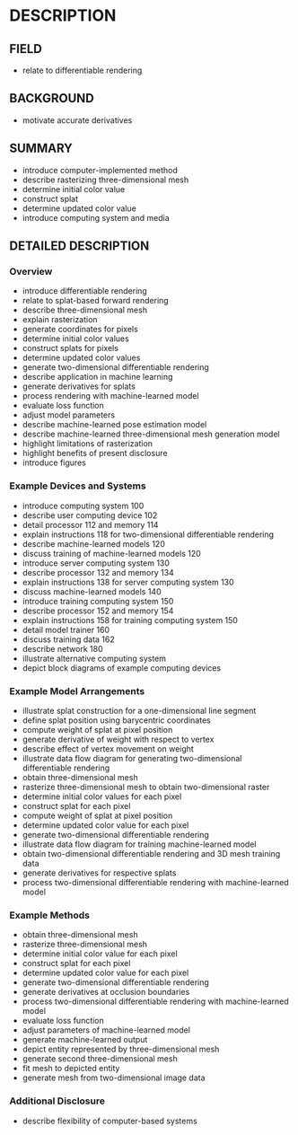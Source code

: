 # DESCRIPTION

## FIELD

- relate to differentiable rendering

## BACKGROUND

- motivate accurate derivatives

## SUMMARY

- introduce computer-implemented method
- describe rasterizing three-dimensional mesh
- determine initial color value
- construct splat
- determine updated color value
- introduce computing system and media

## DETAILED DESCRIPTION

### Overview

- introduce differentiable rendering
- relate to splat-based forward rendering
- describe three-dimensional mesh
- explain rasterization
- generate coordinates for pixels
- determine initial color values
- construct splats for pixels
- determine updated color values
- generate two-dimensional differentiable rendering
- describe application in machine learning
- generate derivatives for splats
- process rendering with machine-learned model
- evaluate loss function
- adjust model parameters
- describe machine-learned pose estimation model
- describe machine-learned three-dimensional mesh generation model
- highlight limitations of rasterization
- highlight benefits of present disclosure
- introduce figures

### Example Devices and Systems

- introduce computing system 100
- describe user computing device 102
- detail processor 112 and memory 114
- explain instructions 118 for two-dimensional differentiable rendering
- describe machine-learned models 120
- discuss training of machine-learned models 120
- introduce server computing system 130
- describe processor 132 and memory 134
- explain instructions 138 for server computing system 130
- discuss machine-learned models 140
- introduce training computing system 150
- describe processor 152 and memory 154
- explain instructions 158 for training computing system 150
- detail model trainer 160
- discuss training data 162
- describe network 180
- illustrate alternative computing system
- depict block diagrams of example computing devices

### Example Model Arrangements

- illustrate splat construction for a one-dimensional line segment
- define splat position using barycentric coordinates
- compute weight of splat at pixel position
- generate derivative of weight with respect to vertex
- describe effect of vertex movement on weight
- illustrate data flow diagram for generating two-dimensional differentiable rendering
- obtain three-dimensional mesh
- rasterize three-dimensional mesh to obtain two-dimensional raster
- determine initial color values for each pixel
- construct splat for each pixel
- compute weight of splat at pixel position
- determine updated color value for each pixel
- generate two-dimensional differentiable rendering
- illustrate data flow diagram for training machine-learned model
- obtain two-dimensional differentiable rendering and 3D mesh training data
- generate derivatives for respective splats
- process two-dimensional differentiable rendering with machine-learned model

### Example Methods

- obtain three-dimensional mesh
- rasterize three-dimensional mesh
- determine initial color value for each pixel
- construct splat for each pixel
- determine updated color value for each pixel
- generate two-dimensional differentiable rendering
- generate derivatives at occlusion boundaries
- process two-dimensional differentiable rendering with machine-learned model
- evaluate loss function
- adjust parameters of machine-learned model
- generate machine-learned output
- depict entity represented by three-dimensional mesh
- generate second three-dimensional mesh
- fit mesh to depicted entity
- generate mesh from two-dimensional image data

### Additional Disclosure

- describe flexibility of computer-based systems

